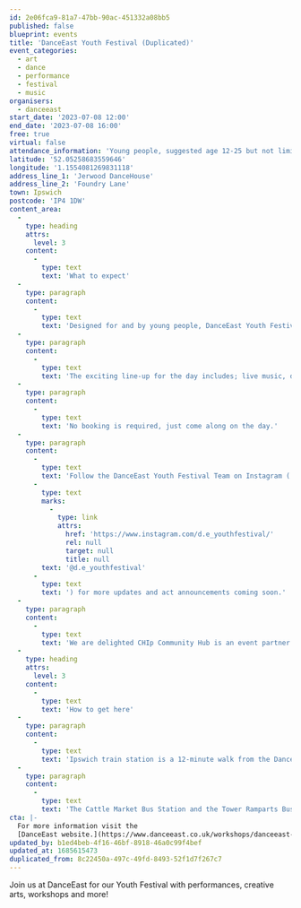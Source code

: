 ```yaml
---
id: 2e06fca9-81a7-47bb-90ac-451332a08bb5
published: false
blueprint: events
title: 'DanceEast Youth Festival (Duplicated)'
event_categories:
  - art
  - dance
  - performance
  - festival
  - music
organisers:
  - danceeast
start_date: '2023-07-08 12:00'
end_date: '2023-07-08 16:00'
free: true
virtual: false
attendance_information: 'Young people, suggested age 12-25 but not limited to.'
latitude: '52.05258683559646'
longitude: '1.1554081269831118'
address_line_1: 'Jerwood DanceHouse'
address_line_2: 'Foundry Lane'
town: Ipswich
postcode: 'IP4 1DW'
content_area:
  -
    type: heading
    attrs:
      level: 3
    content:
      -
        type: text
        text: 'What to expect'
  -
    type: paragraph
    content:
      -
        type: text
        text: 'Designed for and by young people, DanceEast Youth Festival is putting young people from the local community at its heart, with space to express their identity and creativity and bring the Jerwood DanceHouse to life with an exciting programme of events and activities curated by their very own Youth Planning Team.'
  -
    type: paragraph
    content:
      -
        type: text
        text: 'The exciting line-up for the day includes; live music, dance workshops, creative arts and crafts workshops,  pop-up performances, exhibitions, film screenings and more! '
  -
    type: paragraph
    content:
      -
        type: text
        text: 'No booking is required, just come along on the day.'
  -
    type: paragraph
    content:
      -
        type: text
        text: 'Follow the DanceEast Youth Festival Team on Instagram ('
      -
        type: text
        marks:
          -
            type: link
            attrs:
              href: 'https://www.instagram.com/d.e_youthfestival/'
              rel: null
              target: null
              title: null
        text: '@d.e_youthfestival'
      -
        type: text
        text: ') for more updates and act announcements coming soon.'
  -
    type: paragraph
    content:
      -
        type: text
        text: 'We are delighted CHIp Community Hub is an event partner.'
  -
    type: heading
    attrs:
      level: 3
    content:
      -
        type: text
        text: 'How to get here'
  -
    type: paragraph
    content:
      -
        type: text
        text: 'Ipswich train station is a 12-minute walk from the DanceHouse.'
  -
    type: paragraph
    content:
      -
        type: text
        text: 'The Cattle Market Bus Station and the Tower Ramparts Bus Station are within 15 minutes’ walk and buses run frequently.'
cta: |-
  For more information visit the
  [DanceEast website.](https://www.danceeast.co.uk/workshops/danceeast-youth-festival/)
updated_by: b1ed4beb-4f16-46bf-8918-46a0c99f4bef
updated_at: 1685615473
duplicated_from: 8c22450a-497c-49fd-8493-52f1d7f267c7
---
```

Join us at DanceEast for our Youth Festival with performances, creative arts, workshops and more!